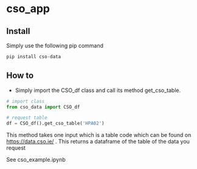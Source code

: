# cso_app

## Install
Simply use the following pip command
```python
pip install cso-data
```

## How to
* Simply import the CSO_df class and call its method get_cso_table. 

```python
# import class
from cso_data import CSO_df

# request table
df = CSO_df().get_cso_table('HPA02')
```

This method takes one input which is a table code which can be found on https://data.cso.ie/ . 
This returns a dataframe of the table of the data you request

See cso_example.ipynb
